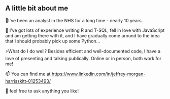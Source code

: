 ## A little bit about me

🔭I've been an analyst in the NHS for a long time - nearly 10 years.

🌱 I've got lots of experience writing R and T-SQL, fell in love with JavaScript and am getting there with it, and I have gradually come around to the idea that I should probably pick up some Python...

⚡What do I do well? Besides efficient and well-documented code, I have a love of presenting and talking publically. Online or in person, both work for me!

📫 You can find me at https://www.linkedin.com/in/jeffrey-morgan-harrisskitt-01253493/

💬 feel free to ask anything you like!
